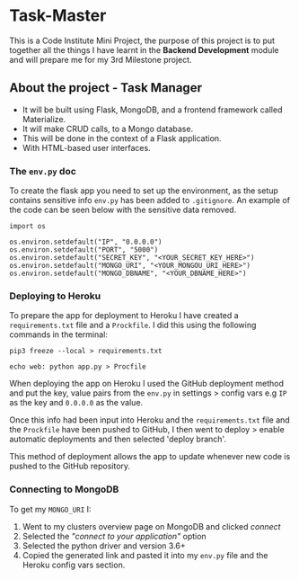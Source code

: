 # Task-Master

This is a Code Institute Mini Project, the purpose of this project is to put together all the things I have learnt in the **Backend Development** module and will prepare me for my 3rd Milestone project.

## About the project - Task Manager
* It will be built using Flask, MongoDB, and a frontend framework called Materialize.
* It will make CRUD calls, to a Mongo database.
* This will be done in the context of a Flask application.
* With HTML-based user interfaces.

### The `env.py` doc

To create the flask app you need to set up the environment, as the setup contains sensitive info `env.py` has been added to `.gitignore`. An example of the code can be seen below with the sensitive data removed.

```
import os

os.environ.setdefault("IP", "0.0.0.0")
os.environ.setdefault("PORT", "5000")
os.environ.setdefault("SECRET_KEY", "<YOUR_SECRET_KEY_HERE>")
os.environ.setdefault("MONGO_URI", "<YOUR_MONGOU_URI_HERE>")
os.environ.setdefault("MONGO_DBNAME", "<YOUR_DBNAME_HERE>")
```

### Deploying to Heroku

To prepare the app for deployment to Heroku I have created a `requirements.txt` file and a `Prockfile`. I did this using the following commands in the terminal:

```
pip3 freeze --local > requirements.txt
```
```
echo web: python app.py > Procfile
```

When deploying the app on Heroku I used the GitHub deployment method and put the key, value pairs from the `env.py` in settings > config vars e.g `IP` as the key and `0.0.0.0` as the value.

Once this info had been input into Heroku and the `requirements.txt` file and the `Prockfile` have been pushed to GitHub, I then went to deploy > enable automatic deployments and then selected 'deploy branch'.

This method of deployment allows the app to update whenever new code is pushed to the GitHub repository.

### Connecting to MongoDB

To get my `MONGO_URI` I:
1. Went to my clusters overview page on MongoDB and clicked *connect* 
2. Selected the *"connect to your application"* option
3. Selected the python driver and version 3.6+
4. Copied the generated link and pasted it into my `env.py` file and the Heroku config vars section.